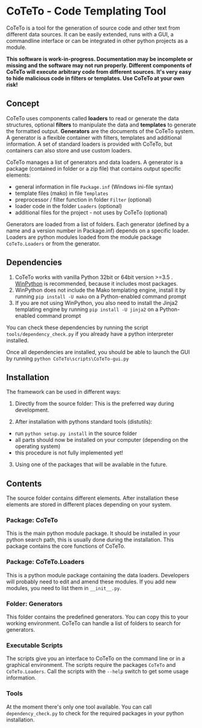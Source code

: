 # CoTeTo - Code Templating Tool
CoTeTo is a tool for the generation of source code and other text from different
data sources. It can be easily extended, runs with a GUI, a commandline interface
or can be integrated in other python projects as a module.

**This software is work-in-progress. Documentation may be incomplete or missing
and the software may not run properly. Different components of CoTeTo will 
execute arbitrary code from different sources. It's very easy to hide
malicious code in filters or templates. Use CoTeTo at your own risk!**

## Concept
CoTeTo uses components called **loaders** to read or generate the data
structures, optional **filters** to manipulate the data and **templates** to
generate the formatted output. **Generators** are the documents of the CoTeTo
system. A generator is a flexible container with filters, templates and
additional information. A set of standard loaders is provided with CoTeTo, but
containers can also store and use custom loaders.

CoTeTo manages a list of generators and data loaders.
A generator is a package (contained in folder or a zip file) that contains
output specific elements:

- general information in file `Package.inf` (Windows ini-file syntax)
- template files (mako) in file `Templates`
- preprocessor / filter function in folder `Filter` (optional)
- loader code in the folder `Loaders` (optional)
- additional files for the project - not uses by CoTeTo (optional)

Generators are loaded from a list of folders. Each generator (defined by a name
and a version number in Package.inf) depends on a specific loader. Loaders are
python modules loaded from the module package `CoTeTo.Loaders` or from the
generator.

## Dependencies
1. CoTeTo works with vanilla Python 32bit or 64bit version >=3.5 .
[WinPython](http://winpython.github.io/) is recommended, because it includes
most packages.
3. WinPython does not include the Mako templating engine,
install it by running `pip install -U mako` on a Python-enabled command prompt
4. If you are not using WinPython, you also need to install the Jinja2
templating engine by running `pip install -U jinja2` on a Python-enabled command
prompt

You can check these dependencies by running the script
`tools/dependency_check.py` if you already have a python interpreter installed.

Once all dependencies are installed,
you should be able to launch the GUI by running `python CoTeTo\scripts\CoTeTo-gui.py`

## Installation
The framework can be used in different ways:

1. Directly from the source folder:
This is the preferred way during development.

2. After installation with pythons standard tools (distutils):
  * run `python setup.py install` in the source folder
  * all parts should now be installed on your computer (depending on the
    operating system)
  * this procedure is not fully implemented yet!

3. Using one of the packages that will be available in the future.

## Contents
The source folder contains different elements. After installation these elements
are stored in different places depending on your system.

### Package: CoTeTo
This is the main python module package. It should be installed in your python
search path, this is usually done during the installation. This package contains
the core functions of CoTeTo.

### Package: CoTeTo.Loaders
This is a python module package containing the data loaders. Developers will
probably need to edit and amend these modules. If you add new modules, you need
to list them in `__init__.py`.

### Folder: Generators
This folder contains the predefined generators. You can copy this to your
working environment. CoTeTo can handle a list of folders to search for
generators.

### Executable Scripts
The scripts give you an interface to CoTeTo on the command line or in a graphical
environment. The scripts require the packages `CoTeTo` and `CoTeTo.Loaders`. Call
the scripts with the `--help` switch to get some usage information.

### Tools
At the moment there's only one tool available. You can call
`dependency_check.py` to check for the required packages in your python
installation.
